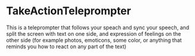 # TakeActionTeleprompter
This is a teleprompter that follows your speach and sync your speech, and split the screen with text on one side, and expression of feelings on the other side (for example photos, emoticons, some color, or anything that reminds you how to react on any part of the text)
